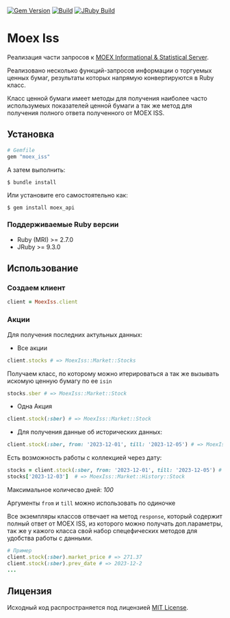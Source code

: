 [![Gem Version](https://badge.fury.io/rb/moex_iss.svg)](https://badge.fury.io/rb/moex_iss)
[![Build](https://github.com/K0Hb/moex_iss/workflows/Build/badge.svg)](https://github.com/palkan/moex_iss/actions)
[![JRuby Build](https://github.com/K0Hb/moex_iss/workflows/JRuby%20Build/badge.svg)](https://github.com/K0Hb/moex_iss/actions)

# Moex Iss

Реализация части запросов к [MOEX Informational & Statistical Server](https://www.moex.com/a2193).

Реализовано несколько функций-запросов информации о торгуемых ценных бумаг, результаты которых напрямую конвертируются в Ruby класс.

Класс ценной бумаги имеет методы для получения наиболее часто использумеых показателей ценной бумаги а так же метод для получения полного ответа полученного от MOEX ISS.

## Установка

```ruby
# Gemfile
gem "moex_iss"
```
А затем выполнить:

    $ bundle install

Или установите его самостоятельно как:

    $ gem install moex_api

### Поддерживаемые Ruby версии

- Ruby (MRI) >= 2.7.0
- JRuby >= 9.3.0

## Использование

### Создаем клиент

```ruby
client = MoexIss.client
```

### Акции

Для получения последних актульных данных:
- Все акции
```ruby
client.stocks # => MoexIss::Market::Stocks
```
Получаем класс, по которому можно итерироваться а так же вызывать искомую ценную бумагу по ее `isin`
```ruby
stocks.sber # => MoexIss::Market::Stock
```
- Одна Акция
```ruby
client.stock(:sber) # => MoexIss::Market::Stock
```
+ Для получения данные об исторических данных:
```ruby
client.stock(:sber, from: '2023-12-01', till: '2023-12-05') # => MoexIss::Market::History::Stocks
```
Есть возможность работы с коллекцией через дату:
```ruby
stocks = client.stock(:sber, from: '2023-12-01', till: '2023-12-05') # => MoexIss::Market::History::Stocks
stocks['2023-12-03']  # => MoexIss::Market::History::Stock
```
Максимальное количесво дней: _100_

Аргументы `from` и `till` можно использовать по одиночке


Все экземпляры классов отвечает на метод `response`, который содержит полный ответ от MOEX ISS, из которого можно получать доп.параметры,
так же у кажого класса свой набор спецефических методов для удобства работы с данными.
```ruby
# Пример
client.stock(:sber).market_price # => 271.37
client.stock(:sber).prev_date # => 2023-12-2
...
```


## Лицензия

Исходный код распространяется под лицензией [MIT License](http://opensource.org/licenses/MIT).
